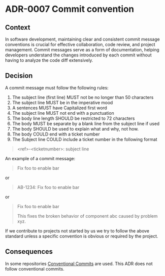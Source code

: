 # ADR-0007 Commit convention

## Context

In software development, maintaining clear and consistent commit message conventions is crucial for effective
collaboration, code review, and project management. Commit messages serve as a form of documentation, helping developers
understand the changes introduced by each commit without having to analyze the code diff extensively.

## Decision

A commit message must follow the following rules:

1. The subject line (first line) MUST not be no longer than 50 characters
2. The subject line MUST be in the imperative mood
3. A sentences MUST have Capitalized first word
4. The subject line MUST not end with a punctuation
5. The body line length SHOULD be restricted to 72 characters
6. The body MUST be separate by a blank line from the subject line if used
7. The body SHOULD be used to explain what and why, not how.
8. The body COULD end with a ticket number
9. The Subject line COULD include a ticket number in the following format

  > \<ref\>-\<ticketnumber\>: subject line

An example of a commit message:
  > Fix foo to enable bar

or

  > AB-1234: Fix foo to enable bar

or
 > Fix foo to enable bar
 >
 > This fixes the broken behavior of component abc caused by problem xyz.

If we contribute to projects not started by us we try to follow the above standard unless a specific convention is
obvious or required by the project.

## Consequences

In some repositories [Conventional Commits](https://www.conventionalcommits.org/en/v1.0.0/) are used. This ADR does not
follow conventional commits.
